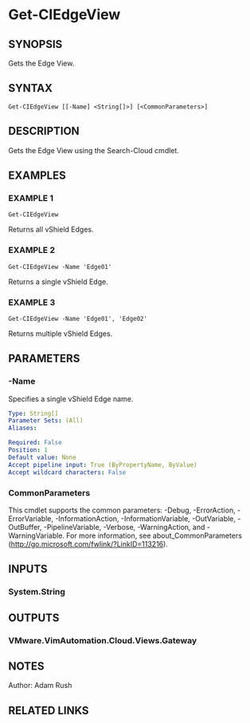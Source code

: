 # Get-CIEdgeView

## SYNOPSIS
Gets the Edge View.

## SYNTAX

```
Get-CIEdgeView [[-Name] <String[]>] [<CommonParameters>]
```

## DESCRIPTION
Gets the Edge View using the Search-Cloud cmdlet.

## EXAMPLES

### EXAMPLE 1
```
Get-CIEdgeView
```

Returns all vShield Edges.

### EXAMPLE 2
```
Get-CIEdgeView -Name 'Edge01'
```

Returns a single vShield Edge.

### EXAMPLE 3
```
Get-CIEdgeView -Name 'Edge01', 'Edge02'
```

Returns multiple vShield Edges.

## PARAMETERS

### -Name
Specifies a single vShield Edge name.

```yaml
Type: String[]
Parameter Sets: (All)
Aliases:

Required: False
Position: 1
Default value: None
Accept pipeline input: True (ByPropertyName, ByValue)
Accept wildcard characters: False
```

### CommonParameters
This cmdlet supports the common parameters: -Debug, -ErrorAction, -ErrorVariable, -InformationAction, -InformationVariable, -OutVariable, -OutBuffer, -PipelineVariable, -Verbose, -WarningAction, and -WarningVariable.
For more information, see about_CommonParameters (http://go.microsoft.com/fwlink/?LinkID=113216).

## INPUTS

### System.String
## OUTPUTS

### VMware.VimAutomation.Cloud.Views.Gateway
## NOTES
Author: Adam Rush

## RELATED LINKS
